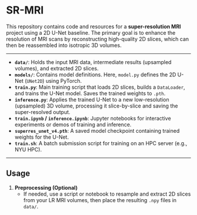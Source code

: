 # SR-MRI


This repository contains code and resources for a **super-resolution MRI** project using a 2D U-Net baseline. The primary goal is to enhance the resolution of MRI scans by reconstructing high-quality 2D slices, which can then be reassembled into isotropic 3D volumes.

---


- **`data/`**: Holds the input MRI data, intermediate results (upsampled volumes), and extracted 2D slices.  
- **`models/`**: Contains model definitions. Here, `model.py` defines the 2D U-Net (`UNet2D`) using PyTorch.  
- **`train.py`**: Main training script that loads 2D slices, builds a `DataLoader`, and trains the U-Net model. Saves the trained weights to `.pth`.  
- **`inference.py`**: Applies the trained U-Net to a new low-resolution (upsampled) 3D volume, processing it slice-by-slice and saving the super-resolved output.  
- **`train.ipynb` / `inference.ipynb`**: Jupyter notebooks for interactive experiments or demos of training and inference.  
- **`superres_unet_v4.pth`**: A saved model checkpoint containing trained weights for the U-Net.  
- **`train.sh`**: A batch submission script for training on an HPC server (e.g., NYU HPC).  

---

## Usage

1. **Preprocessing (Optional)**  
   - If needed, use a script or notebook to resample and extract 2D slices from your LR MRI volumes, then place the resulting `.npy` files in `data/`.

